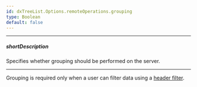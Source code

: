 ```yaml
---
id: dxTreeList.Options.remoteOperations.grouping
type: Boolean
default: false
---
```

---
##### shortDescription
Specifies whether grouping should be performed on the server.

---
Grouping is required only when a user can filter data using a [header filter](/Documentation/ApiReference/UI_Widgets/dxTreeList/Configuration/headerFilter/).